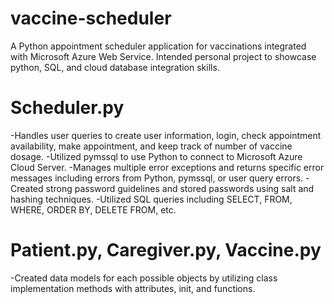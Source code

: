 # vaccine-scheduler
A Python appointment scheduler application for vaccinations integrated with Microsoft Azure Web Service.
Intended personal project to showcase python, SQL, and cloud database integration skills.

# Scheduler.py
-Handles user queries to create user information, login, check appointment availability, make appointment, and keep track of number of vaccine dosage.
-Utilized pymssql to use Python to connect to Microsoft Azure Cloud Server.
-Manages multiple error exceptions and returns specific error messages including errors from Python, pymssql, or user query errors.
-Created strong password guidelines and stored passwords using salt and hashing techniques.
-Utilized SQL queries including SELECT, FROM, WHERE, ORDER BY, DELETE FROM, etc.


# Patient.py, Caregiver.py, Vaccine.py
-Created data models for each possible objects by utilizing class implementation methods with attributes, init, and functions.



